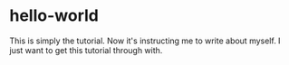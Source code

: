 # hello-world
This is simply the tutorial.
Now it's instructing me to write about myself. I just want to get this tutorial through with.
